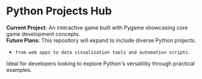 # Python Projects Hub

**Current Project**: An interactive game built with Pygame showcasing core game development concepts.  
**Future Plans**: This repository will expand to include diverse Python projects.
- `from web apps to data visualization tools and automation scripts.`

Ideal for developers looking to explore Python's versatility through practical examples.
